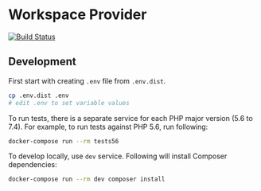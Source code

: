 # Workspace Provider

[![Build Status](https://dev.azure.com/keboola-dev/wokspace-provider/_apis/build/status/keboola.workspace-provider?branchName=main)](https://dev.azure.com/keboola-dev/wokspace-provider/_build/latest?definitionId=69&branchName=main)

## Development
First start with creating `.env` file from `.env.dist`.
```bash
cp .env.dist .env
# edit .env to set variable values
```

To run tests, there is a separate service for each PHP major version (5.6 to 7.4).
For example, to run tests against PHP 5.6, run following:
```bash
docker-compose run --rm tests56
```

To develop locally, use `dev` service. Following will install Composer dependencies:
```bash
docker-compose run --rm dev composer install
```
